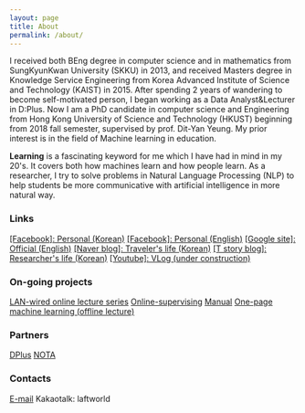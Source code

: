 ```yaml
---
layout: page
title: About
permalink: /about/
---
```


I received both BEng degree in computer science and in mathematics from SungKyunKwan University (SKKU) in 2013,
and received Masters degree in Knowledge Service Engineering from Korea Advanced Institute of Science and Technology (KAIST) in 2015.
After spending 2 years of wandering to become self-motivated person, I began working as a Data Analyst&Lecturer in D:Plus.
Now I am a PhD candidate in computer science and Engineering from Hong Kong University of Science and Technology (HKUST) beginning
from 2018 fall semester, supervised by prof. Dit-Yan Yeung. My prior interest is in the field of Machine learning in education.

**Learning** is a fascinating keyword for me which I have had in mind in my 20's. It covers both how machines learn and how people learn.
As a researcher, I try to solve problems in Natural Language Processing (NLP) to help students be more communicative with artificial intelligence in more natural way.

### Links
[[Facebook]: Personal (Korean)](https://www.facebook.com/woneui.hong)
[[Facebook]: Personal (English)](https://www.facebook.com/eric.hong.9066)
[[Google site]: Official (English)](https://sites.google.com/view/woneuihong)
[[Naver blog]: Traveler's life (Korean)](https://blog.naver.com/laftworld)
[[T story blog]: Researcher's life (Korean)](https://learningengineer.tistory.com/)
[[Youtube]: VLog (under construction)](https://www.youtube.com/watch?v=_clAIridH4o&list=PLEkZgsocS9J3fOltTA4DRK1HyM9IYAhI2)

### On-going projects
[LAN-wired online lecture series](https://docs.google.com/spreadsheets/d/1zg3t9jDFoAsQ1aFDJNPNALtUCLk0j69rSLyqh8oSVVw/edit?usp=sharing)
[Online-supervising](https://docs.google.com/document/d/13VahrtFruHjbEyEE2uhG7fJ35KqSUu-kC_6c_W4Su5M/edit)
[Manual](https://docs.google.com/document/d/1gpEqopJvlz1dWFs3HuJPGfUebBuICl2hjdS9Qhbh17M/edit?usp=sharing)
[One-page machine learning (offline lecture)](https://docs.google.com/presentation/d/1BY9dkvaoduXpSp8C7QnIFCRFmruRAfc6IlUEiGW2rNU/present?slide=id.g4d36786b5c_2_300)

### Partners
[DPlus](http://www.dplus.company/)
[NOTA](http://nota.ai/)


### Contacts
[E-mail](mailto:wehong@cse.ust.hk)
Kakaotalk: laftworld
